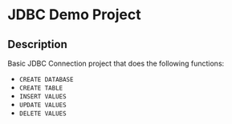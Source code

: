 # JDBC Demo Project

##  Description
Basic JDBC Connection project that does the following functions:
-   `CREATE DATABASE`
-   `CREATE TABLE`
-   `INSERT VALUES`
-   `UPDATE VALUES`
-   `DELETE VALUES`    